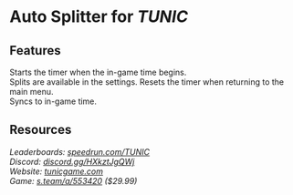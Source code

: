 # Auto Splitter for ***TUNIC***
## Features
Starts the timer when the in-game time begins.  
Splits are available in the settings. 
Resets the timer when returning to the main menu.  
Syncs to in-game time.

## Resources
*Leaderboards: [speedrun.com/TUNIC](https://speedrun.com/TUNIC)*  
*Discord: [discord.gg/HXkztJgQWj](https://discord.gg/HXkztJgQWj)*  
*Website: [tunicgame.com](https://tunicgame.com)*  
*Game: [s.team/a/553420](https://s.team/a/553420) ($29.99)*